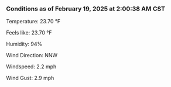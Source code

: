 ### Conditions as of February 19, 2025 at 2:00:38 AM CST 

Temperature: 23.70 &deg;F

Feels like: 23.70 &deg;F

Humidity: 94%

Wind Direction: NNW

Windspeed: 2.2 mph

Wind Gust: 2.9 mph

